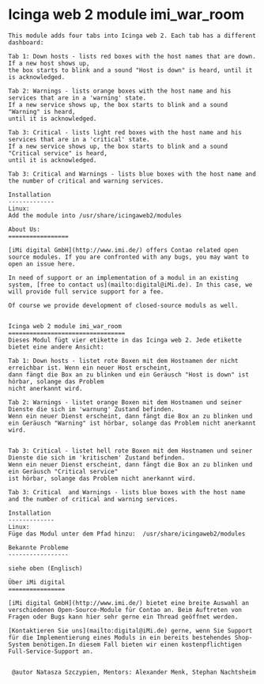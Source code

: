Icinga web 2 module 
imi_war_room
=================================

    This module adds four tabs into Icinga web 2. Each tab has a different dashboard:

    Tab 1: Down hosts - lists red boxes with the host names that are down. If a new host shows up,
    the box starts to blink and a sound "Host is down" is heard, until it is acknowledged.

    Tab 2: Warnings - lists orange boxes with the host name and his services that are in a 'warning' state.
    If a new service shows up, the box starts to blink and a sound "Warning" is heard,
    until it is acknowledged.

    Tab 3: Critical - lists light red boxes with the host name and his services that are in a 'critical' state.
    If a new service shows up, the box starts to blink and a sound "Critical service" is heard,
    until it is acknowledged.

    Tab 3: Critical and Warnings - lists blue boxes with the host name and the number of critical and warning services.

    Installation
    -------------
    Linux:
    Add the module into /usr/share/icingaweb2/modules

    About Us:
    =================

    [iMi digital GmbH](http://www.imi.de/) offers Contao related open source modules. If you are confronted with any bugs, you may want to open an issue here.

    In need of support or an implementation of a modul in an existing system, [free to contact us](mailto:digital@iMi.de). In this case, we will provide full service support for a fee.

    Of course we provide development of closed-source moduls as well.


    Icinga web 2 module imi_war_room
    =================================
    Dieses Modul fügt vier etikette in das Icinga web 2. Jede etikette bietet eine andere Ansicht:

    Tab 1: Down hosts - listet rote Boxen mit dem Hostnamen der nicht erreichbar ist. Wenn ein neuer Host erscheint,
    dann fängt die Box an zu blinken und ein Geräusch "Host is down" ist hörbar, solange das Problem
    nicht anerkannt wird.

    Tab 2: Warnings - listet orange Boxen mit dem Hostnamen und seiner Dienste die sich im 'warnung' Zustand befinden.
    Wenn ein neuer Dienst erscheint, dann fängt die Box an zu blinken und ein Geräusch "Warning" ist hörbar, solange das Problem nicht anerkannt wird.


    Tab 3: Critical - listet hell rote Boxen mit dem Hostnamen und seiner Dienste die sich im 'kritischem' Zustand befinden.
    Wenn ein neuer Dienst erscheint, dann fängt die Box an zu blinken und ein Geräusch "Critical service"
    ist hörbar, solange das Problem nicht anerkannt wird.

    Tab 3: Critical  and Warnings - lists blue boxes with the host name and the number of critical and warning services.

    Installation
    -------------
    Linux:
    Füge das Modul unter dem Pfad hinzu:  /usr/share/icingaweb2/modules

    Bekannte Probleme
    -----------------

    siehe oben (Englisch)

    Über iMi digital
    ================

    [iMi digital GmbH](http://www.imi.de/) bietet eine breite Auswahl an verschiedenen Open-Source-Module für Contao an. Beim Auftreten von Fragen oder Bugs kann hier sehr gerne ein Thread geöffnet werden.

    [Kontaktieren Sie uns](mailto:digital@iMi.de) gerne, wenn Sie Support für die Implementierung eines Moduls in ein bereits bestehendes Shop-System benötigen.In diesem Fall bieten wir einen kostenpflichtigen Full-Service-Support an.


     @autor Natasza Szczypien, Mentors: Alexander Menk, Stephan Nachtsheim


